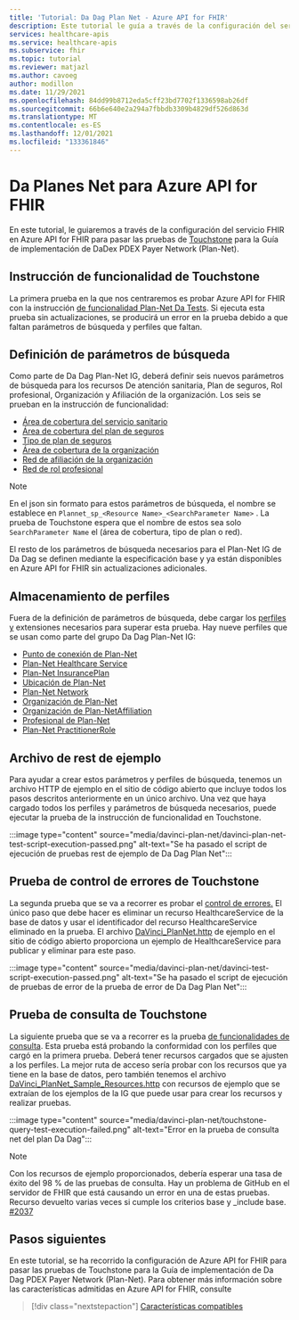 ```yaml
---
title: 'Tutorial: Da Dag Plan Net - Azure API for FHIR'
description: Este tutorial le guía a través de la configuración del servicio FHIR en Azure API for FHIR para pasar las pruebas de Touchstone para la Guía de implementación de datos del Exchange da DaHir.
services: healthcare-apis
ms.service: healthcare-apis
ms.subservice: fhir
ms.topic: tutorial
ms.reviewer: matjazl
ms.author: cavoeg
author: modillon
ms.date: 11/29/2021
ms.openlocfilehash: 84dd99b8712eda5cff23bd7702f1336598ab26df
ms.sourcegitcommit: 66b6e640e2a294a7fbbdb3309b4829df526d863d
ms.translationtype: MT
ms.contentlocale: es-ES
ms.lasthandoff: 12/01/2021
ms.locfileid: "133361846"
---
```

# <a name="da-vinci-plan-net-for-azure-api-for-fhir"></a>Da Planes Net para Azure API for FHIR

En este tutorial, le guiaremos a través de la configuración del servicio FHIR en Azure API for FHIR para pasar las pruebas de [Touchstone](https://touchstone.aegis.net/touchstone/) para la Guía de implementación de DaDex PDEX Payer Network (Plan-Net).

## <a name="touchstone-capability-statement"></a>Instrucción de funcionalidad de Touchstone

La primera prueba en la que nos centraremos es probar Azure API for FHIR con la instrucción [de funcionalidad Plan-Net Da Tests](https://touchstone.aegis.net/touchstone/testdefinitions?selectedTestGrp=/FHIRSandbox/DaVinci/FHIR4-0-1-Test/PDEX/PlanNet/00-Capability&activeOnly=false&contentEntry=TEST_SCRIPTS). Si ejecuta esta prueba sin actualizaciones, se producirá un error en la prueba debido a que faltan parámetros de búsqueda y perfiles que faltan.

## <a name="define-search-parameters"></a>Definición de parámetros de búsqueda

Como parte de Da Dag Plan-Net IG, deberá definir [](how-to-do-custom-search.md) seis nuevos parámetros de búsqueda para los recursos De atención sanitaria, Plan de seguros, Rol profesional, Organización y Afiliación de la organización. Los seis se prueban en la instrucción de funcionalidad:

* [Área de cobertura del servicio sanitario](http://hl7.org/fhir/us/davinci-pdex-plan-net/STU1/SearchParameter-healthcareservice-coverage-area.html)
* [Área de cobertura del plan de seguros](http://hl7.org/fhir/us/davinci-pdex-plan-net/STU1/SearchParameter-insuranceplan-coverage-area.html)
* [Tipo de plan de seguros](http://hl7.org/fhir/us/davinci-pdex-plan-net/STU1/SearchParameter-insuranceplan-plan-type.html)
* [Área de cobertura de la organización](http://hl7.org/fhir/us/davinci-pdex-plan-net/STU1/SearchParameter-organization-coverage-area.html)
* [Red de afiliación de la organización](http://hl7.org/fhir/us/davinci-pdex-plan-net/STU1/SearchParameter-organizationaffiliation-network.html)
* [Red de rol profesional](http://hl7.org/fhir/us/davinci-pdex-plan-net/STU1/SearchParameter-practitionerrole-network.html)

> [!NOTE]
> En el json sin formato para estos parámetros de búsqueda, el nombre se establece en `Plannet_sp_<Resource Name>_<SearchParameter Name>` . La prueba de Touchstone espera que el nombre de estos sea solo `SearchParameter Name` el (área de cobertura, tipo de plan o red).

El resto de los parámetros de búsqueda necesarios para el Plan-Net IG de Da Dag se definen mediante la especificación base y ya están disponibles en Azure API for FHIR sin actualizaciones adicionales.

## <a name="store-profiles"></a>Almacenamiento de perfiles

Fuera de la definición de parámetros de búsqueda, debe cargar los [perfiles y](./validation-against-profiles.md#storing-profiles) extensiones necesarios para superar esta prueba. Hay nueve perfiles que se usan como parte del grupo Da Dag Plan-Net IG:

* [Punto de conexión de Plan-Net](http://hl7.org/fhir/us/davinci-pdex-plan-net/STU1/StructureDefinition-plannet-Endpoint.html)
* [Plan-Net Healthcare Service](http://hl7.org/fhir/us/davinci-pdex-plan-net/STU1/StructureDefinition-plannet-HealthcareService.html)
* [Plan-Net InsurancePlan](http://hl7.org/fhir/us/davinci-pdex-plan-net/STU1/StructureDefinition-plannet-InsurancePlan.html) 
* [Ubicación de Plan-Net](http://hl7.org/fhir/us/davinci-pdex-plan-net/STU1/StructureDefinition-plannet-Location.html)
* [Plan-Net Network](http://hl7.org/fhir/us/davinci-pdex-plan-net/STU1/StructureDefinition-plannet-Network.html)
* [Organización de Plan-Net](http://hl7.org/fhir/us/davinci-pdex-plan-net/STU1/StructureDefinition-plannet-Organization.html)
* [Organización de Plan-NetAffiliation](http://hl7.org/fhir/us/davinci-pdex-plan-net/STU1/StructureDefinition-plannet-OrganizationAffiliation.html)
* [Profesional de Plan-Net](http://hl7.org/fhir/us/davinci-pdex-plan-net/STU1/StructureDefinition-plannet-Practitioner.html)
* [Plan-Net PractitionerRole](http://hl7.org/fhir/us/davinci-pdex-plan-net/STU1/StructureDefinition-plannet-PractitionerRole.html)

## <a name="sample-rest-file"></a>Archivo de rest de ejemplo

Para ayudar a crear estos parámetros y perfiles de búsqueda, tenemos un archivo HTTP de ejemplo en el sitio de código abierto que incluye todos los pasos descritos anteriormente en un único archivo. Una vez que haya cargado todos los perfiles y parámetros de búsqueda necesarios, puede ejecutar la prueba de la instrucción de funcionalidad en Touchstone.

:::image type="content" source="media/davinci-plan-net/davinci-plan-net-test-script-execution-passed.png" alt-text="Se ha pasado el script de ejecución de pruebas rest de ejemplo de Da Dag Plan Net":::

## <a name="touchstone-error-handling-test"></a>Prueba de control de errores de Touchstone

La segunda prueba que se va a recorrer es probar el [control de errores.](https://touchstone.aegis.net/touchstone/testdefinitions?selectedTestGrp=/FHIRSandbox/DaVinci/FHIR4-0-1-Test/PDEX/PlanNet/01-Error-Codes&activeOnly=false&contentEntry=TEST_SCRIPTS) El único paso que debe hacer es eliminar un recurso HealthcareService de la base de datos y usar el identificador del recurso HealthcareService eliminado en la prueba. El archivo [DaVinci_PlanNet.http](https://github.com/microsoft/fhir-server/blob/main/docs/rest/DaVinciPlanNet/DaVinci_PlanNet.http) de ejemplo en el sitio de código abierto proporciona un ejemplo de HealthcareService para publicar y eliminar para este paso.

:::image type="content" source="media/davinci-plan-net/davinci-test-script-execution-passed.png" alt-text="Se ha pasado el script de ejecución de pruebas de error de la prueba de error de Da Dag Plan Net":::

## <a name="touchstone-query-test"></a>Prueba de consulta de Touchstone

La siguiente prueba que se va a recorrer es la prueba [de funcionalidades de consulta](https://touchstone.aegis.net/touchstone/testdefinitions?selectedTestGrp=/FHIRSandbox/DaVinci/FHIR4-0-1-Test/PDEX/PlanNet/03-Query&activeOnly=false&contentEntry=TEST_SCRIPTS). Esta prueba está probando la conformidad con los perfiles que cargó en la primera prueba. Deberá tener recursos cargados que se ajusten a los perfiles. La mejor ruta de acceso sería probar con los recursos que ya tiene en la base de datos, pero también tenemos el archivo [DaVinci_PlanNet_Sample_Resources.http](https://github.com/microsoft/fhir-server/blob/main/docs/rest/DaVinciPlanNet/DaVinci_PlanNet_Sample_Resources.http) con recursos de ejemplo que se extraían de los ejemplos de la IG que puede usar para crear los recursos y realizar pruebas.  

:::image type="content" source="media/davinci-plan-net/touchstone-query-test-execution-failed.png" alt-text="Error en la prueba de consulta net del plan Da Dag":::

> [!NOTE]
> Con los recursos de ejemplo proporcionados, debería esperar una tasa de éxito del 98 % de las pruebas de consulta.
> Hay un problema de GitHub en el servidor de FHIR que está causando un error en una de estas pruebas.
Recurso devuelto varias veces si cumple los criterios base y _include base. [#2037](https://github.com/microsoft/fhir-server/issues/2037) 

## <a name="next-steps"></a>Pasos siguientes

En este tutorial, se ha recorrido la configuración de Azure API for FHIR para pasar las pruebas de Touchstone para la Guía de implementación de Da Dag PDEX Payer Network (Plan-Net). Para obtener más información sobre las características admitidas en Azure API for FHIR, consulte

>[!div class="nextstepaction"]
>[Características compatibles](fhir-features-supported.md)
